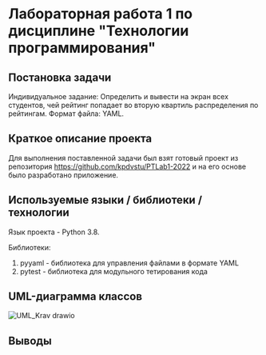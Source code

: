 # Лабораторная работа 1 по дисциплине "Технологии программирования"
## Постановка задачи
Индивидуальное задание: Определить и вывести на экран всех студентов, чей
рейтинг попадает во вторую квартиль распределения по
рейтингам.
Формат файла: YAML.
## Краткое описание проекта
Для выполнения поставленной задачи был взят готовый проект из репозитория https://github.com/kpdvstu/PTLab1-2022 и на его основе было разработано приложение.
## Используемые языки / библиотеки / технологии
Язык проекта - Python 3.8.

Библиотеки:
1. pyyaml - библиотека для управления файлами в формате YAML
2. pytest - библиотека для модульного тетирования кода
## UML-диаграмма классов
![UML_Krav drawio](https://user-images.githubusercontent.com/63637122/193684411-64d9f829-5c76-4ba4-a20a-0cee8321fe57.png)
## Выводы
